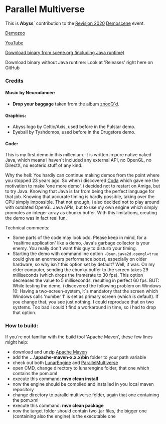 # Parallel Multiverse

This is **Abyss**´ contribution to the [Revision 2020](https://2020.revision-party.net "Revision") [Demoscene](https://en.wikipedia.org/wiki/Demoscene "Wikipedia") event.

[Demozoo](https://demozoo.org/productions/277294/)

[YouTube](https://www.youtube.com/watch?v=PMrRIBPadLE)

[Download binary from scene.org (including Java runtime)](https://files.scene.org/get/parties/2020/revision20/pc-demo/abyss_parallelmultiverse___including_java_runtime.zip)

Download binary without Java runtime: Look at 'Releases' right here on GitHub


### Credits ###

#### Music by Neurodancer: ####

* **Drop your baggage** taken from the album [znooQ´d](https://neurowerx.bandcamp.com/album/znooqd "neurowerx.bandcamp.com").



#### Graphics: ####

* Abyss logo by Celtic/Axis, used before in the Pulstar demo.
* Eyeball by Tyshdomos, used before in the Drugstore demo.



#### Code: ####

This is my first demo in this millenium. It is written in pure native naked Java, which means i haven´t included any external API, no OpenGL, no DirectX, no esoteric stuff of any kind.

Why the hell: You hardly can continue making demos from the point where you stopped 23 years ago. So when i discovered [Coda](https://www.pouet.net/prod.php?which=80998 "Pouet") which gave me the motivation to make 'one more demo', i decided not to restart on Amiga, but to try Java. Knowing that Java is far from being the perfect language for that job. Knowing that accurate timing is hardly possible, taking over the CPU simply impossible. That not enough, i also decided not to play around with outdated OpenGL Java APIs, but to use my own engine which simply promotes an integer array as chunky buffer. With this limitations, creating the demo was in fact real fun.



Technical comments:

- Some parts of the code may look odd. Please keep in mind, for a 'realtime application' like a demo, Java's garbage collector is your enemy. You really don't want this guy to disturb your timing.
- Starting the demo with commandline option `-Dsun.java2d.opengl=true` could give an enormours performance boost, especially on older hardware, so why isn´t this option set by default?
  Well, it was. On my elder computer, sending the chunky buffer to the screen takes 29 milliseconds (which drops the framerate to 30 fps). This option decreases the value to 5 milliseconds, resulting in perfect 60 fps.
  BUT: While testing the demo, i discovered the following problem on Windows 10: Having a two-screen-system, it´s mandatory that the screen which Windows calls 'number 1' is set as primary screen (which is default). If you change that, you see just nothing. I could reproduce that on two systems. Too bad i could´t find a workaround in time, so i had to drop that option.



### How to build: ###

If you´re not familiar with the build tool 'Apache Maven', these few lines might help:

* download and unzip [Apache Maven](http://maven.apache.org/download.cgi)
* add the **...\apache-maven-x.x.x\bin** folder to your path variable
* check out both [LunarEngine](https://github.com/Moon70/LunarEngine) and [ParallelMultiverse](https://github.com/Moon70/ParallelMultiverse)
* open CMD, change directory to lunarengine folder, that one which contains the pom.xml
* execute this command: **mvn clean install**
* now the engine should be compiled and installed in you local maven repository
* change directory to parallelmultiverse folder, again that one containing the pom.xml
* execute this command: **mvn clean package**
* now the target folder should contain two .jar files, the bigger one (containing also the engine) is the executable one

